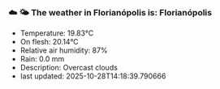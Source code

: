 ### ☁️ 🌤️  The weather in Florianópolis is: Florianópolis

- Temperature: 19.83°C
- On flesh: 20.14°C
- Relative air humidity: 87%
- Rain: 0.0 mm
- Description: Overcast clouds
- last updated: 2025-10-28T14:18:39.790666

